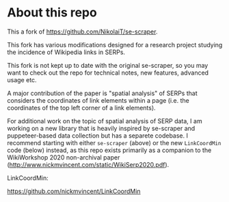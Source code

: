 # About this repo
This a fork of https://github.com/NikolaiT/se-scraper.

This fork has various modifications designed for a research project studying the incidence of Wikipedia links in SERPs.

This fork is not kept up to date with the original se-scraper, so you may want to check out the repo for technical notes, new features, advanced usage etc.

A major contribution of the paper is "spatial analysis" of SERPs that considers the coordinates of link elements within a page (i.e. the coordinates of the top left corner of a link elements).

For additional work on the topic of spatial analysis of SERP data, I am working on a new library that is heavily inspired by se-scraper and puppeteer-based data collection but has a separete codebase. I recommend starting with either `se-scraper` (above) or the new `LinkCoordMin` code (below) instead, as this repo exists primarily as a companion to the WikiWorkshop 2020 non-archival paper (http://www.nickmvincent.com/static/WikiSerp2020.pdf).

LinkCoordMin:

https://github.com/nickmvincent/LinkCoordMin
